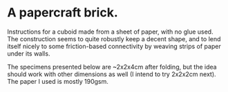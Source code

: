 # A papercraft brick.

Instructions for a cuboid made from a sheet of paper, with no glue used.
The construction seems to quite robustly keep a decent shape,
and to lend itself nicely to some friction-based connectivity by weaving strips of paper under its walls.

The specimens presented below are ~2x2x4cm after folding,
but the idea should work with other dimensions as well (I intend to try 2x2x2cm next).
The paper I used is mostly 190gsm.

